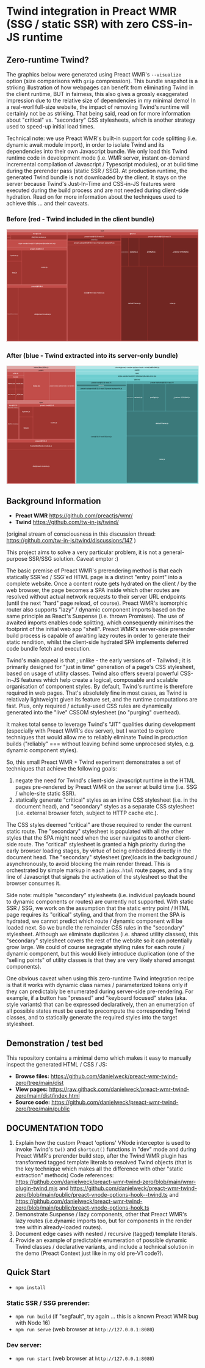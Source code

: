 # Twind integration in Preact WMR (SSG / static SSR) with zero CSS-in-JS runtime

## Zero-runtime Twind?

The graphics below were generated using Preact WMR's `--visualize` option (size comparisons with `gzip` compression). This bundle snapshot is a striking illustration of how webpages can benefit from eliminating Twind in the client runtime, BUT in fairness, this also gives a grossly exaggerated impression due to the relative size of dependencies in my minimal demo! In a real-worl full-size website, the impact of removing Twind's runtime will certainly not be as striking. That being said, read on for more information about "critical" vs. "secondary" CSS stylesheets, which is another strategy used to speed-up initial load times.

Technical note: we use Preact WMR's built-in support for code splitting (i.e. dynamic await module import), in order to isolate Twind and its dependencies into their own Javascript bundle. We only load this Twind runtime code in development mode (i.e. WMR server, instant on-demand incremental compilation of Javascript / Typescript modules), or at build time during the prerender pass (static SSR / SSG). At production runtime, the generated Twind bundle is not downloaded by the client. It stays on the server because Twind's Just-In-Time and CSS-in-JS features were executed during the build process and are not needed during client-side hydration. Read on for more information about the techniques used to achieve this ... and their caveats.

### Before (red - Twind included in the client bundle)

![Twind before](./doc/twind-bundle-before.png)

### After (blue - Twind extracted into its server-only bundle)

![Twind after](./doc/twind-bundle-after.png)

## Background Information

* **Preact WMR** https://github.com/preactjs/wmr/
* **Twind** https://github.com/tw-in-js/twind/

(original stream of consciousness in this discussion thread: https://github.com/tw-in-js/twind/discussions/147 )

This project aims to solve a very particular problem, it is not a general-purpose SSR/SSG solution. Caveat emptor :)

The basic premise of Preact WMR's prerendering method is that each statically SSR'ed / SSG'ed HTML page is a distinct "entry point" into a complete website. Once a content route gets hydrated on the client / by the web browser, the page becomes a SPA inside which other routes are resolved without actual network requests to their server URL endpoints (until the next "hard" page reload, of course). Preact WMR's isomorphic router also supports "lazy" / dynamic component imports based on the same principle as React's Suspense (i.e. thrown Promises). The use of awaited imports enables code splitting, which consequently minimises the footprint of the initial web app "shell". Preact WMR's server-side prerender build process is capable of awaiting lazy routes in order to generate their static rendition, whilst the client-side hydrated SPA implements deferred code bundle fetch and execution.

Twind's main appeal is that ; unlike - the early versions of - Tailwind ; it is primarily designed for "just in time" generation of a page's CSS stylesheet, based on usage of utility classes. Twind also offers several powerful CSS-in-JS features which help create a logical, composable and scalable organisation of component styles. By default, Twind's runtime is therefore required in web pages. That's absolutely fine in most cases, as Twind is relativaly lightweight given its feature set, and the runtime computations are fast. Plus, only required / actually-used CSS rules are dynamically generated into the "live" CSSOM stylesheet (no "purging" overhead).

It makes total sense to leverage Twind's "JIT" qualities during development (especially with Preact WMR's dev server), but I wanted to explore techniques that would allow me to reliably eliminate Twind in production builds ("reliably" === without leaving behind some unprocesed styles, e.g. dynamic component styles).

So, this small Preact WMR + Twind experiment demonstrates a set of techniques that achieve the following goals:

1) negate the need for Twind's client-side Javascript runtime in the HTML pages pre-rendered by Preact WMR on the server at build time (i.e. SSG / whole-site static SSR).
2) statically generate "critical" styles as an inline CSS stylesheet (i.e. in the document head), and "secondary" styles as a separate CSS stylesheet (i.e. external browser fetch, subject to HTTP cache etc.).

The CSS styles deemed "critical" are those required to render the current static route. The "secondary" stylesheet is populated with all the other styles that the SPA might need when the user navigates to another client-side route. The "critical" stylesheet is granted a high priority during the early browser loading stages, by virtue of being embedded directly in the document head. The "secondary" stylesheet (pre)loads in the background / asynchronously, to avoid blocking the main render thread. This is orchestrated by simple markup in each `index.html` route pages, and a tiny line of Javascript that signals the activation of the stylesheet so that the browser consumes it.

Side note: multiple "secondary" stylesheets (i.e. individual payloads bound to dynamic components or routes) are currently not supported. With static SSR / SSG, we work on the assumption that the static entry point / HTML page requires its "critical" styling, and that from the moment the SPA is hydrated, we cannot predict which route / dynamic component will be loaded next. So we bundle the remainder CSS rules in the "secondary" stylesheet. Although we eliminate duplicates (i.e. shared utility classes), this "secondary" stylesheet covers the rest of the website so it can potentially grow large. We could of course segragate styling rules for each route / dynamic component, but this would likely introduce duplication (one of the "selling points" of utility classes is that they are very likely shared amongst components).

One obvious caveat when using this zero-runtime Twind integration recipe is that it works with dynamic class names / parameterized tokens only if they can predictably be enumerated during server-side pre-rendering. For example, if a button has "pressed" and "keyboard focused" states (aka. style variants) that can be expressed declaratively, then an enumeration of all possible states must be used to precompute the corresponding Twind classes, and to statically generate the required styles into the target stylesheet.

## Demonstration / test bed

This repository contains a minimal demo which makes it easy to manually inspect the generated HTML / CSS / JS:

* **Browse files:** https://github.com/danielweck/preact-wmr-twind-zero/tree/main/dist
* **View pages:** https://raw.githack.com/danielweck/preact-wmr-twind-zero/main/dist/index.html
* **Source code:** https://github.com/danielweck/preact-wmr-twind-zero/tree/main/public

## DOCUMENTATION TODO

1) Explain how the custom Preact 'options' VNode interceptor is used to invoke Twind's `tw()` and `shortcut()` functions in "dev" mode and during Preact WMR's prerender build step, after the Twind WMR plugin has transformed tagged template literals to resolved Twind objects (that is the key technique which makes all the difference with other "static extraction" methods) Code references: https://github.com/danielweck/preact-wmr-twind-zero/blob/main/wmr-plugin-twind.mjs and https://github.com/danielweck/preact-wmr-twind-zero/blob/main/public/preact-vnode-options-hook--twind.ts and https://github.com/danielweck/preact-wmr-twind-zero/blob/main/public/preact-vnode-options-hook.ts
2) Demonstrate Suspense / lazy components, other that Preact WMR's lazy routes (i.e.dynamic imports too, but for components in the render tree within already-loaded routes).
3) Document edge cases with nested / recursive (tagged) template literals.
4) Provide an example of predictable enumeration of possible dynamic Twind classes / declarative variants, and include a technical solution in the demo (Preact Context just like in my old pre-V1 code?).

## Quick Start

* `npm install`

### Static SSR / SSG prerender:

* `npm run build` (if "segfault", try again ... this is a known Preact WMR bug with Node 16)
* `npm run serve` (web browser at `http://127.0.0.1:8080`)

### Dev server:

* `npm run start` (web browser at `http://127.0.0.1:8080`)
